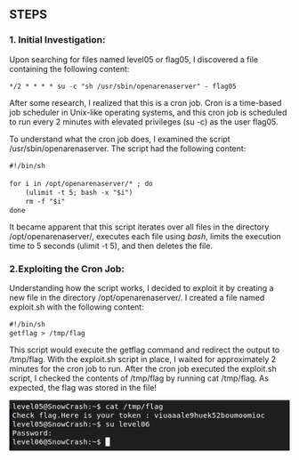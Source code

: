 ## STEPS

### 1. Initial Investigation:
Upon searching for files named level05 or flag05, I discovered a file containing the following content:

```
*/2 * * * * su -c "sh /usr/sbin/openarenaserver" - flag05
```

After some research, I realized that this is a cron job. Cron is a time-based job scheduler in Unix-like operating systems, and this cron job is scheduled to run every 2 minutes with elevated privileges (su -c) as the user flag05.

To understand what the cron job does, I examined the script /usr/sbin/openarenaserver. The script had the following content:

```
#!/bin/sh

for i in /opt/openarenaserver/* ; do
    (ulimit -t 5; bash -x "$i")
    rm -f "$i"
done
```

It became apparent that this script iterates over all files in the directory /opt/openarenaserver/, executes each file using *bash*, limits the execution time to 5 seconds (ulimit -t 5), and then deletes the file.

### 2.Exploiting the Cron Job:
Understanding how the script works, I decided to exploit it by creating a new file in the directory /opt/openarenaserver/. I created a file named exploit.sh with the following content:

```
#!/bin/sh
getflag > /tmp/flag
```

This script would execute the getflag command and redirect the output to /tmp/flag.
With the exploit.sh script in place, I waited for approximately 2 minutes for the cron job to run.
After the cron job executed the exploit.sh script, I checked the contents of /tmp/flag by running cat /tmp/flag. As expected, the flag was stored in the file!

![alt text](level05.png)